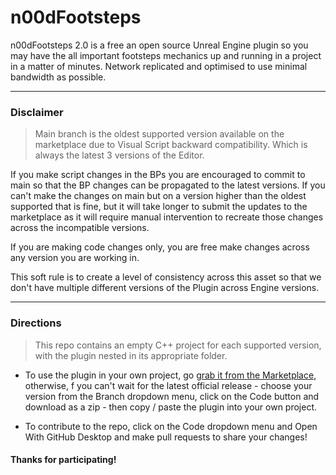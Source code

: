 # n00dFootsteps
n00dFootsteps 2.0 is a free an open source Unreal Engine plugin so you may have the all important footsteps mechanics up and running in a project in a matter of minutes. Network replicated and optimised to use minimal bandwidth as possible.

___
### Disclaimer

> Main branch is the oldest supported version available on the marketplace due to Visual Script backward compatibility. Which is always the latest 3 versions of the Editor.

If you make script changes in the BPs you are encouraged to commit to main so that the BP changes can be propagated to the latest versions. If you can't make the changes on main but on a version higher than the oldest supported that is fine, but it will take longer to submit the updates to the marketplace as it will require manual intervention to recreate those changes across the incompatible versions. 

If you are making code changes only, you are free make changes across any version you are working in.

This soft rule is to create a level of consistency across this asset so that we don't have multiple different versions of the Plugin across Engine versions. 
___


### Directions

> This repo contains an empty C++ project for each supported version, with the plugin nested in its appropriate folder. 

* To use the plugin in your own project, go [grab it from the Marketplace](https://www.unrealengine.com/marketplace/en-US/product/n00dfootsteps), otherwise, f you can't wait for the latest official release - choose your version from the Branch dropdown menu, click on the Code button and download as a zip - then copy / paste the plugin into your own project. 

* To contribute to the repo, click on the Code dropdown menu and Open With GitHub Desktop and make pull requests to share your changes!


#### Thanks for participating!
